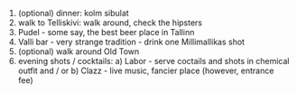 1) (optional) dinner: kolm sibulat
2) walk to Telliskivi: walk around, check the hipsters
3) Pudel - some say, the best beer place in Tallinn 
4) Valli bar - very strange tradition - drink one Millimallikas shot
5) (optional) walk around Old Town 
6) evening shots / cocktails:
a) Labor - serve coctails and shots in chemical outfit
and / or
b) Clazz - live music, fancier place (however, entrance fee)
